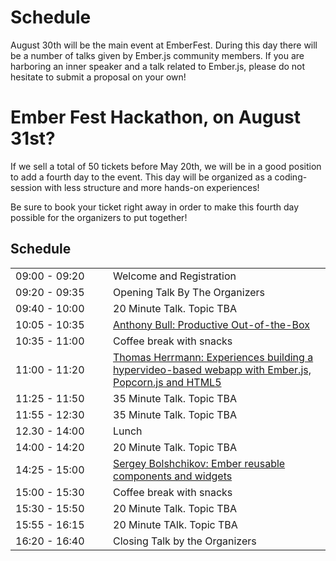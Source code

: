 Schedule
========

August 30th will be the main event at EmberFest. During this day there will be a number of talks given by Ember.js community members. If you are harboring an inner speaker and a talk related to Ember.js, please do not hesitate to submit a proposal on your own!

<div class="hotelArea">
<h1>Ember Fest Hackathon, on August 31st?</h1>

If we sell a total of 50 tickets before May 20th, we will be in a good position to add a fourth day to the event. This day will be organized as a coding-session with less structure and more hands-on experiences!

<p>Be sure to book your ticket right away in order to make this fourth day possible for the organizers to put together!</p>
</div>

Schedule
--------

<table>
	<tr>
		<td style="width: 140px;">09:00 - 09:20</td>
		<td>Welcome and Registration</td>
	</tr>
	<tr>
		<td>09:20 - 09:35</td>
		<td>Opening Talk By The Organizers</td>
	</tr>
	<tr>
		<td>09:40 - 10:00</td>
		<td>20 Minute Talk. Topic TBA</td>
	</tr>
	<tr>
		<td>10:05 - 10:35</td>
		<td><a href="http://emberfest.eu/talks/2F76AB9D6A6EFBFC">Anthony Bull: Productive Out-of-the-Box</a></td>
	</tr>
	<tr>
		<td>10:35 - 11:00</td>
		<td>Coffee break with snacks</td>
	</tr>
	<tr>
		<td>11:00 - 11:20</td>
		<td><a href="http://emberfest.eu/talks/E7EF929D1FFD587E">Thomas Herrmann: Experiences building a hypervideo-based webapp with Ember.js, Popcorn.js and HTML5</a></td>
	</tr>
	<tr>
		<td>11:25 - 11:50</td>
		<td>35 Minute Talk. Topic TBA</td>
	</tr>
	<tr>
		<td>11:55 - 12:30 </td>
		<td>35 Minute Talk. Topic TBA</td>
	</tr>
	<tr>
		<td>12.30 - 14:00</td>
		<td>Lunch</td>
	</tr>
	<tr>
		<td>14:00 - 14:20</td>
		<td>20 Minute Talk. Topic TBA</td>
	</tr>
	<tr>
		<td>14:25 - 15:00</td>
		<td><a href="http://emberfest.eu/talks/09B14CD6B947191A">Sergey Bolshchikov: Ember reusable components and widgets</a></td>
	</tr>
	<tr>
		<td>15:00 - 15:30</td>
		<td>Coffee break with snacks</td>
	</tr>
	<tr>
		<td>15:30 - 15:50</td>
		<td>20 Minute Talk. Topic TBA</td>
	</tr>
	<tr>
		<td>15:55 - 16:15</td>
		<td>20 Minute TAlk. Topic TBA</td>
	</tr>
	<tr>
		<td>16:20 - 16:40</td>
		<td>Closing Talk by the Organizers</td>
	</tr>
</table>
